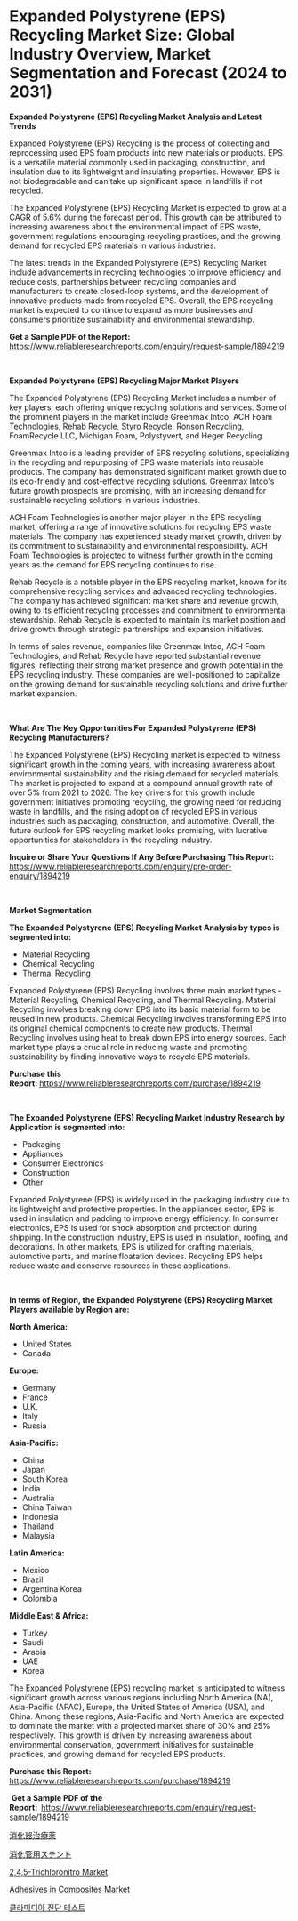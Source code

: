 <p><h1>Expanded Polystyrene (EPS) Recycling Market Size: Global Industry Overview, Market Segmentation and Forecast (2024 to 2031)</h1></p><p><strong>Expanded Polystyrene (EPS) Recycling Market Analysis and Latest Trends</strong></p>
<p><p>Expanded Polystyrene (EPS) Recycling is the process of collecting and reprocessing used EPS foam products into new materials or products. EPS is a versatile material commonly used in packaging, construction, and insulation due to its lightweight and insulating properties. However, EPS is not biodegradable and can take up significant space in landfills if not recycled.</p><p>The Expanded Polystyrene (EPS) Recycling Market is expected to grow at a CAGR of 5.6% during the forecast period. This growth can be attributed to increasing awareness about the environmental impact of EPS waste, government regulations encouraging recycling practices, and the growing demand for recycled EPS materials in various industries.</p><p>The latest trends in the Expanded Polystyrene (EPS) Recycling Market include advancements in recycling technologies to improve efficiency and reduce costs, partnerships between recycling companies and manufacturers to create closed-loop systems, and the development of innovative products made from recycled EPS. Overall, the EPS recycling market is expected to continue to expand as more businesses and consumers prioritize sustainability and environmental stewardship.</p></p>
<p><strong>Get a Sample PDF of the Report:&nbsp;</strong> <a href="https://www.reliableresearchreports.com/enquiry/request-sample/1894219">https://www.reliableresearchreports.com/enquiry/request-sample/1894219</a></p>
<p>&nbsp;</p>
<p><strong>Expanded Polystyrene (EPS) Recycling Major Market Players</strong></p>
<p><p>The Expanded Polystyrene (EPS) Recycling Market includes a number of key players, each offering unique recycling solutions and services. Some of the prominent players in the market include Greenmax Intco, ACH Foam Technologies, Rehab Recycle, Styro Recycle, Ronson Recycling, FoamRecycle LLC, Michigan Foam, Polystyvert, and Heger Recycling.</p><p>Greenmax Intco is a leading provider of EPS recycling solutions, specializing in the recycling and repurposing of EPS waste materials into reusable products. The company has demonstrated significant market growth due to its eco-friendly and cost-effective recycling solutions. Greenmax Intco's future growth prospects are promising, with an increasing demand for sustainable recycling solutions in various industries.</p><p>ACH Foam Technologies is another major player in the EPS recycling market, offering a range of innovative solutions for recycling EPS waste materials. The company has experienced steady market growth, driven by its commitment to sustainability and environmental responsibility. ACH Foam Technologies is projected to witness further growth in the coming years as the demand for EPS recycling continues to rise.</p><p>Rehab Recycle is a notable player in the EPS recycling market, known for its comprehensive recycling services and advanced recycling technologies. The company has achieved significant market share and revenue growth, owing to its efficient recycling processes and commitment to environmental stewardship. Rehab Recycle is expected to maintain its market position and drive growth through strategic partnerships and expansion initiatives.</p><p>In terms of sales revenue, companies like Greenmax Intco, ACH Foam Technologies, and Rehab Recycle have reported substantial revenue figures, reflecting their strong market presence and growth potential in the EPS recycling industry. These companies are well-positioned to capitalize on the growing demand for sustainable recycling solutions and drive further market expansion.</p></p>
<p>&nbsp;</p>
<p><strong>What Are The Key Opportunities For Expanded Polystyrene (EPS) Recycling Manufacturers?</strong></p>
<p><p>The Expanded Polystyrene (EPS) Recycling market is expected to witness significant growth in the coming years, with increasing awareness about environmental sustainability and the rising demand for recycled materials. The market is projected to expand at a compound annual growth rate of over 5% from 2021 to 2026. The key drivers for this growth include government initiatives promoting recycling, the growing need for reducing waste in landfills, and the rising adoption of recycled EPS in various industries such as packaging, construction, and automotive. Overall, the future outlook for EPS recycling market looks promising, with lucrative opportunities for stakeholders in the recycling industry.</p></p>
<p><strong>Inquire or Share Your Questions If Any Before Purchasing This Report:</strong> <a href="https://www.reliableresearchreports.com/enquiry/pre-order-enquiry/1894219">https://www.reliableresearchreports.com/enquiry/pre-order-enquiry/1894219</a></p>
<p>&nbsp;</p>
<p><strong>Market Segmentation</strong></p>
<p><strong>The Expanded Polystyrene (EPS) Recycling Market Analysis by types is segmented into:</strong></p>
<p><ul><li>Material Recycling</li><li>Chemical Recycling</li><li>Thermal Recycling</li></ul></p>
<p><p>Expanded Polystyrene (EPS) Recycling involves three main market types - Material Recycling, Chemical Recycling, and Thermal Recycling. Material Recycling involves breaking down EPS into its basic material form to be reused in new products. Chemical Recycling involves transforming EPS into its original chemical components to create new products. Thermal Recycling involves using heat to break down EPS into energy sources. Each market type plays a crucial role in reducing waste and promoting sustainability by finding innovative ways to recycle EPS materials.</p></p>
<p><strong>Purchase this Report:&nbsp;</strong><a href="https://www.reliableresearchreports.com/purchase/1894219">https://www.reliableresearchreports.com/purchase/1894219</a></p>
<p>&nbsp;</p>
<p><strong>The Expanded Polystyrene (EPS) Recycling Market Industry Research by Application is segmented into:</strong></p>
<p><ul><li>Packaging</li><li>Appliances</li><li>Consumer Electronics</li><li>Construction</li><li>Other</li></ul></p>
<p><p>Expanded Polystyrene (EPS) is widely used in the packaging industry due to its lightweight and protective properties. In the appliances sector, EPS is used in insulation and padding to improve energy efficiency. In consumer electronics, EPS is used for shock absorption and protection during shipping. In the construction industry, EPS is used in insulation, roofing, and decorations. In other markets, EPS is utilized for crafting materials, automotive parts, and marine floatation devices. Recycling EPS helps reduce waste and conserve resources in these applications.</p></p>
<p>&nbsp;</p>
<p><strong>In terms of Region, the Expanded Polystyrene (EPS) Recycling Market Players available by Region are:</strong></p>
<p>
    <p> <strong> North America: </strong>
        <ul>
            <li>United States</li>
            <li>Canada</li>
        </ul>
        </p> 
    <p> <strong> Europe: </strong>
        <ul>
            <li>Germany</li>
            <li>France</li>
            <li>U.K.</li>
            <li>Italy</li>
            <li>Russia</li>
        </ul>
        </p> 
    <p> <strong> Asia-Pacific: </strong>
        <ul>
            <li>China</li>
            <li>Japan</li>
            <li>South Korea</li>
            <li>India</li>
            <li>Australia</li>
            <li>China Taiwan</li>
            <li>Indonesia</li>
            <li>Thailand</li>
            <li>Malaysia</li>
        </ul>
        </p> 
    <p> <strong> Latin America: </strong>
        <ul>
            <li>Mexico</li>
            <li>Brazil</li>
            <li>Argentina Korea</li>
            <li>Colombia</li>
        </ul>
        </p> 
    <p> <strong> Middle East & Africa: </strong>
        <ul>
            <li>Turkey</li>
            <li>Saudi</li>
            <li>Arabia</li>
            <li>UAE</li>
            <li>Korea</li>
        </ul>
    </p>
    </p>
<p><p>The Expanded Polystyrene (EPS) recycling market is anticipated to witness significant growth across various regions including North America (NA), Asia-Pacific (APAC), Europe, the United States of America (USA), and China. Among these regions, Asia-Pacific and North America are expected to dominate the market with a projected market share of 30% and 25% respectively. This growth is driven by increasing awareness about environmental conservation, government initiatives for sustainable practices, and growing demand for recycled EPS products.</p></p>
<p><strong>Purchase this Report: </strong><a href="https://www.reliableresearchreports.com/purchase/1894219">https://www.reliableresearchreports.com/purchase/1894219</a></p>
<p>&nbsp;<strong>Get a Sample PDF of the Report:&nbsp;&nbsp;</strong><a href="https://www.reliableresearchreports.com/enquiry/request-sample/1894219">https://www.reliableresearchreports.com/enquiry/request-sample/1894219</a></p>
<p><strong></strong></p>
<p><p><a href="https://medium.com/@soamybahemax/%E6%B6%88%E5%8C%96%E5%99%A8%E7%96%BE%E6%82%A3%E6%B2%BB%E7%99%82%E5%B8%82%E5%A0%B4%E5%B1%95%E6%9C%9B-%E7%94%A3%E6%A5%AD%E6%A6%82%E6%B3%81%E3%81%A8%E4%BA%88%E6%B8%AC-2024%E5%B9%B4%E3%81%8B%E3%82%892031%E5%B9%B4%E3%81%BE%E3%81%A7-5dd91b0d7682">消化器治療薬</a></p><p><a href="https://medium.com/@soamybahemax/%E6%B6%88%E5%8C%96%E5%99%A8%E3%82%B9%E3%83%86%E3%83%B3%E3%83%88%E5%B8%82%E5%A0%B4-%E5%B8%82%E5%A0%B4%E6%88%90%E9%95%B7%E7%8E%87-cagr-%E5%B8%82%E5%A0%B4%E5%8B%95%E5%90%91-%E3%81%8A%E3%82%88%E3%81%B3%E6%88%90%E9%95%B7%E6%88%A6%E7%95%A5%E3%81%AB%E5%AF%BE%E3%81%99%E3%82%8B%E6%B4%9E%E5%AF%9F-9b4fe5179e7a">消化管用ステント</a></p><p><a href="https://github.com/RichRobinson5/Market-Research-Report-List-3/blob/main/245-trichloronitro-market.md">2,4,5-Trichloronitro Market</a></p><p><a href="https://automatic-knee-4c7.notion.site/Decoding-the-Adhesives-in-Composites-Market-A-Deep-Dive-into-the-Latest-Market-Trends-Market-Segme-43b658049bd046ce9d33c0bdd40b1d65">Adhesives in Composites Market</a></p><p><a href="https://medium.com/@akhooha50888/%ED%81%B4%EB%9D%BC%EB%AF%B8%EB%94%94%EC%95%84-%EC%A7%84%EB%8B%A8-%EC%8B%9C%EC%9E%A5-2031%EB%85%84%EA%B9%8C%EC%A7%80%EC%9D%98-%EB%8F%99%ED%96%A5-%EC%98%88%EC%B8%A1-%EB%B0%8F-%EA%B2%BD%EC%9F%81-%EB%B6%84%EC%84%9D-51501dca246b">클라미디아 진단 테스트</a></p></p>